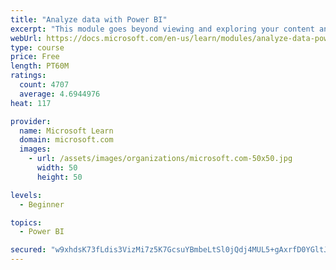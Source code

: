 ```yaml
---
title: "Analyze data with Power BI"
excerpt: "This module goes beyond viewing and exploring your content and explains how to interact with it by working with reports and dashboards to uncover and share new business insights."
webUrl: https://docs.microsoft.com/en-us/learn/modules/analyze-data-power-bi/
type: course
price: Free
length: PT60M
ratings:
  count: 4707
  average: 4.6944976
heat: 117

provider:
  name: Microsoft Learn
  domain: microsoft.com
  images:
    - url: /assets/images/organizations/microsoft.com-50x50.jpg
      width: 50
      height: 50

levels:
  - Beginner

topics:
  - Power BI

secured: "w9xhdsK73fLdis3VizMi7z5K7GcsuYBmbeLtSl0jQdj4MUL5+gAxrfD0YGltJePDm6Gok8CE29Dofm4hinLsojctGcqUXLs+34Yd09Bc2972HbNj2Ba5IjOalj3uX9wDZmBM2t50cLnpf4uR4v4YLArbAhWc2F49+ZHHyUuu6KDYpzGRo8EoN0woPfljREI2kbWgw/vvvtKvjS2X3c06fQYfontJCOOxrY19lCsKlp3BaS7dU1Vzo/SONn1fhrcLRinO1YuNAGI/HjLyCEgvhJV1dH/9rFbeIwLWRzka/OrDJKAPgx3CreQIw1ZCwvVmxbErc773kDxIlOW62UFIc7r7AGipr+LBtonwufVa97bwj8ZvZ0xtIIwcO5pKuKAcIC5gXvkwW6kY3UYVB+WlbPygVkRu+NSP2hMvI1o8ld0=;eV8Sicv//l6iK5DBpw8I/Q=="
---
```


